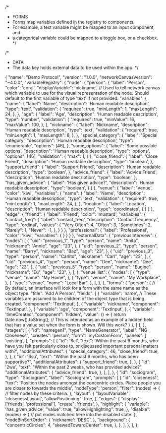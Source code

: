 /*
 * FORMS
 * Forms map variables defined in the registry to components.
 * For example, a text variable might be mapped to an input component, and
 * a categorical variable could be mapped to a toggle box, or a checkbox.
*/

/*
 * DATA
 * The data key holds external data to be used within the app.
*/

{
  "name": "Demo Protocol",
  "version": "1.0.0",
  "networkCanvasVersion": "~4.0.0",
  "variableRegistry": {
    "node": {
      "person": {
        "label": 'Person',
        "color": 'coral',
        "displayVariable": 'nickname', // Used to tell network canvas which variable to use for the visual representation of the node. Should default to the first variable of type 'text' if not provided.
        "variables": {
          "name": {
            "label": 'Name',
            "description": 'Human readable description',
            "type": 'text',
            "validation": {
              "required": true,
              "minLength": 1,
              "maxLength": 24,
            },
          },
          "age": {
            "label": 'Age',
            "description": 'Human readable description',
            "type": 'number',
            "validation": {
              "required": true,
              "minValue": 16,
              "maxValue": 100,
            },
          },
          "nickname": {
            "label": 'Nickname',
            "description": 'Human readable description',
            "type": 'text',
            "validation": {
              "required": true,
              "minLength": 1,
              "maxLength": 8,
            },
          },
          "special_category": {
            "label": 'Special category',
            "description": 'Human readable description',
            "type": 'enumerable',
            "options": [46],
          },
          "some_options": {
            "label": 'Some possible options',
            "description": 'Human readable description',
            "type": 'options',
            "options": [46],
            "validation": {
              "max": 1,
            }
          },
          "close_friend": {
            "label": 'Close Friend',
            "description": 'Human readable description',
            "type": 'boolean',
          },
          "support_friend": {
            "label": 'Support Friend',
            "description": 'Human readable description',
            "type": 'boolean',
          },
          "advice_friend": {
            "label": 'Advice Friend',
            "description": 'Human readable description',
            "type": 'boolean',
          },
          "has_given_advice": {
            "label": 'Has given advice?',
            "description": 'Human readable description',
            "type": 'boolean',
          }
        }
      },
      "venue": {
        "label": 'Venue',
        "color": 'kiwi',
        "variables": {
          "name": {
            "label": 'Name',
            "description": 'Human readable description',
            "type": 'text',
            "validation": {
              "required": true,
              "minLength": 1,
              "maxLength": 24,
            },
          },
          "location": {
            "label": 'Location',
            "description": 'Human readable description',
            "type": 'coordinates',
          }
        }
      }
    },
    "edge": {
      "friend": {
        "label": 'Friend',
        "color": 'mustard',
        "variables": {
          "contact_freq": {
            "label": 'contact_freq',
            "description": 'Contact frequency.',
            "type": 'ordinal',
            "values": {
              "Very Often": 4,
              "Often": 3,
              "Sometimes": 2,
              "Rarely": 1,
              "Never": -1,
            },
          }
        }
      },
      "professional": {
        "label": 'Professional',
        "color": 'kiwi',
        "variables": {
        }
      }
    }
  },
  "externalData": {
    "previousInterview": {
      "nodes": [
        {
          "uid": "previous_1",
          "type": "person",
          "name": "Anita",
          "nickname": "Annie",
          "age": "23",
        },
        {
          "uid": "previous_2",
          "type": "person",
          "name": "Barry",
          "nickname": "Baz",
          "age": "23",
        },
        {
          "uid": "previous_3",
          "type": "person",
          "name": "Carlito",
          "nickname": "Carl",
          "age": "23",
        },
        {
          "uid": "previous_4",
          "type": "person",
          "name": "Dee",
          "nickname": "Dee",
          "age": "23",
        },
        {
          "uid": "previous_5",
          "type": "person",
          "name": "Eugine",
          "nickname": "Eu",
          "age": "23",
        },
      ],
    },
    "venue_list": {
      "nodes": [
        {
          "type": "venue",
          "name": "My Home",
        },
        {
          "type": "venue",
          "name": "My Workplace",
        },
        {
          "type": "venue",
          "name": "Local Bar",
        },
      ],
    },
  },
  "forms": {
    "person": { // By default, an interface will look for a form with the same name as the object type.
      "title": 'Add A Person',
      "fields": [
        {
          "variable": 'name', // These variables are assumed to be children of the object type that is being created.
          "component": 'TextInput',
        },
        {
          "variable": 'nickname',
          "component": 'TextInput',
        },
        {
          "variable": 'age',
          "component": 'TextInput',
        },
        {
          "variable": 'timeCreated',
          "component": 'hidden',
          "value": () => {
            return Date.now().toString(); // This is intended as an example of a hidden field that has a value set when the form is shown. Will this work?
          }
        },
      ]
    },
  },
  "stages": [
    {
      "id": "namegen1",
      "type": "NameGenerator",
      "label": "NG Closeness",
      "creates": 'person',
      "form": 'myCustomForm',
      "panels": [
        'existing',
      ],
      "prompts": [
        {
          "id": '6cl',
          "text": 'Within the past 6 months, who have you felt particularly close to, or discussed important personal matters with?',
          "additionalAttributes": {
            "special_category": 46,
            "close_friend": true,
          },
        },
        {
          "id": '6su',
          "text": "Within the past 6 months, who has been supportive?",
          "additionalAttributes": {
            "support_friend": true,
          },
        },
        {
          "id": '2we',
          "text": "Within the past 2 weeks, who has provided advice?",
          "additionalAttributes": {
            "advice_friend": true,
          },
        },
      ],
    },
    {
      "id": "sociogram",
      "type": "Sociogram",
      "label": "Sociogram",
      "prompts": [
        {
          "id": 'closeness1',
          "text": 'Position the nodes amongst the concentric circles. Place people you are closer to towards the middle',
          "nodeType": 'person',
          "filter": (nodes) => {
            // filter nodes by these criteria.
          },
          "layout": {
            "layoutVariable": 'closenessLayout',
            "allowPositioning": true,
          },
          "edges": {
            "display": ['friends', 'professional'],
            "create": 'friends',
          },
          "highlight": {
            "variable": 'has_given_advice',
            "value": true,
            "allowHighlighting": true,
          },
          "disable": (nodes) => {
            // put nodes matched here into the disabled state.
          },
          "nodeBinSortOrder": {
            'nickname': 'DESC',
          },
          "background": {
            "concentricCircles": 4,
            "skewedTowardCenter": true,
          },
        },
      ],
    },
  ],
};
